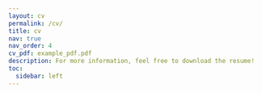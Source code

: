 ```yaml
---
layout: cv
permalink: /cv/
title: cv
nav: true
nav_order: 4
cv_pdf: example_pdf.pdf
description: For more information, feel free to download the resume!
toc:
  sidebar: left
---
```

